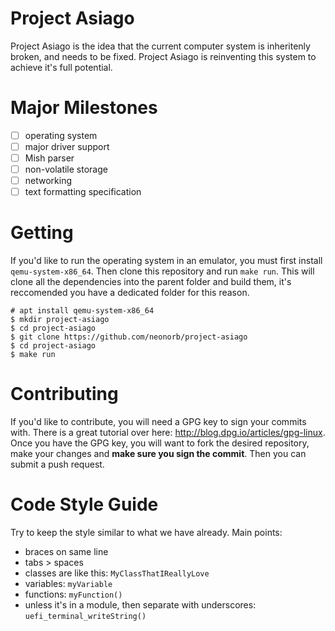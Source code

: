 # Project Asiago
Project Asiago is the idea that the current computer system is inheritenly broken, and needs to be fixed. Project Asiago is reinventing this system to achieve it's full potential.

# Major Milestones
 - [ ] operating system
  - [ ] major driver support
 - [ ] Mish parser
 - [ ] non-volatile storage
 - [ ] networking
 - [ ] text formatting specification

# Getting
If you'd like to run the operating system in an emulator, you must first install `qemu-system-x86_64`. Then clone this repository and run `make run`. This will clone all the dependencies into the parent folder and build them, it's reccomended you have a dedicated folder for this reason.

```
# apt install qemu-system-x86_64
$ mkdir project-asiago
$ cd project-asiago
$ git clone https://github.com/neonorb/project-asiago
$ cd project-asiago
$ make run
```

# Contributing
If you'd like to contribute, you will need a GPG key to sign your commits with. There is a great tutorial over here: http://blog.dpg.io/articles/gpg-linux. Once you have the GPG key, you will want to fork the desired repository, make your changes and **make sure you sign the commit**. Then you can submit a push request.

# Code Style Guide
Try to keep the style similar to what we have already. Main points:
 - braces on same line
 - tabs > spaces
 - classes are like this: `MyClassThatIReallyLove`
 - variables: `myVariable`
 - functions: `myFunction()`
 - unless it's in a module, then separate with underscores: `uefi_terminal_writeString()`
